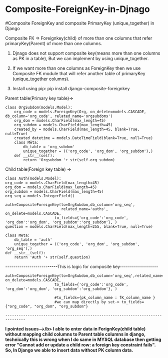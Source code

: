 # Composite-ForeignKey-in-Djnago
#Composite ForeignKey and composite PrimaryKey (unique_together) in Django 

Composite FK => Foreignkey(child) of more than one columns that refer primaryKey(Parent) of more than one columns.
1. Djnago does not support composite key(means more than one columns as PK in a table), But we can implement by using unique_together.
2. If we want more than one columns as ForeignKey then we use Composite FK module that will refer another table of primaryKey (unique_together columns).

1. Install using pip:
pip install django-composite-foreignkey

Parent table(Primary key table)->

    class OrgSubdom(models.Model):
        org_code = models.ForeignKey(Org, on_delete=models.CASCADE, db_column='org_code', related_name='orgsubdoms')
        org_dom = models.CharField(max_length=45)
        org_subdom = models.CharField(max_length=45)
        created_by = models.CharField(max_length=45, blank=True, null=True)
        created_datetime = models.DateTimeField(blank=True, null=True)
        class Meta:
            db_table = 'org_subdom'
            unique_together = (('org_code', 'org_dom', 'org_subdom'),)
        def __str__(self):
            return 'Orgsubdom '+ str(self.org_subdom)
      
Child table(Foreign key table) ->

    class Auth(models.Model):
    org_code = models.CharField(max_length=45)
    org_dom = models.CharField(max_length=45)
    org_subdom = models.CharField(max_length=45)
    org_seq = models.IntegerField()
    
    auth=CompositeForeignKey(to=OrgSubdom,db_column='org_seq',
                             related_name='auths', on_delete=models.CASCADE,
                          to_fields={'org_code':'org_code', 'org_dom':'org_dom', 'org_subdom':'org_subdom'}, )
    question = models.CharField(max_length=255, blank=True, null=True)
 
    class Meta:
        db_table = 'auth'
        unique_together = (('org_code', 'org_dom', 'org_subdom', 'org_seq'),)
    def __str__(self):
        return 'Auth '+ str(self.question)
      
--------------------------This is logic for composite key-------------------

    auth=CompositeForeignKey(to=OrgSubdom,db_column='org_seq',related_name='auths', on_delete=models.CASCADE,
                          to_fields={'org_code':'org_code', 'org_dom':'org_dom', 'org_subdom':'org_subdom'}, )
                          
                          #to_fields={pk_column_name : fK_column_name }
                          #we can map directly by set-> to_fields={"org_code", "org_dom", "org_subdom"}
                          
    -------------------------------------------------------------------------------
<b> I pointed issues-->/b> I able to enter data in ForignKey(child table) without mapping child columns to Parent table columns in django, technically this is wrong when I do same in MYSQL database then getting error  "Cannot add or update a child row: a foreign key constraint fails".
So, In Django we able to insert data without PK column data. 
    
   
